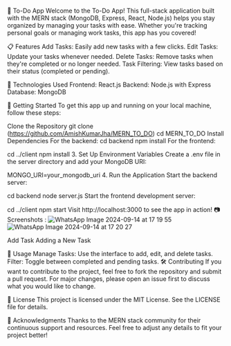 🚀 To-Do App Welcome to the To-Do App! This full-stack application built with the MERN stack (MongoDB, Express, React, Node.js) helps you stay organized by managing your tasks with ease. Whether you're tracking personal goals or managing work tasks, this app has you covered!

📋 Features Add Tasks: Easily add new tasks with a few clicks. Edit Tasks: Update your tasks whenever needed. Delete Tasks: Remove tasks when they're completed or no longer needed. Task Filtering: View tasks based on their status (completed or pending).

🔧 Technologies Used Frontend: React.js Backend: Node.js with Express Database: MongoDB

🚀 Getting Started To get this app up and running on your local machine, follow these steps:

Clone the Repository git clone (https://github.com/AmishKumarJha/MERN_TO_DO) cd MERN_TO_DO
Install Dependencies For the backend:
cd backend npm install For the frontend:

cd ../client npm install 3. Set Up Environment Variables Create a .env file in the server directory and add your MongoDB URI:

MONGO_URI=your_mongodb_uri 4. Run the Application Start the backend server:

cd backend node server.js Start the frontend development server:

cd ../client npm start Visit http://localhost:3000 to see the app in action!
📷 Screenshots :
![WhatsApp Image 2024-09-14 at 17 19 55](https://github.com/user-attachments/assets/bfcd2771-dd8a-4709-bde3-5ccc7c652112)
![WhatsApp Image 2024-09-14 at 17 20 27](https://github.com/user-attachments/assets/e44682a1-5b5a-46b2-ad58-583c9ddc8c58)

Add Task Adding a New Task

📝 Usage Manage Tasks: Use the interface to add, edit, and delete tasks. Filter: Toggle between completed and pending tasks. 🛠️ Contributing If you want to contribute to the project, feel free to fork the repository and submit a pull request. For major changes, please open an issue first to discuss what you would like to change.

📄 License This project is licensed under the MIT License. See the LICENSE file for details.

🤝 Acknowledgments Thanks to the MERN stack community for their continuous support and resources. Feel free to adjust any details to fit your project better!
